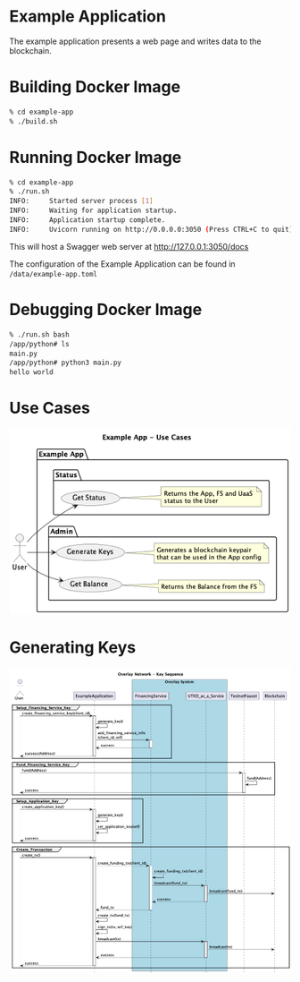 # Example Application

The example application presents a web page and writes data to the blockchain.


# Building Docker Image
``` bash
% cd example-app
% ./build.sh
```


# Running Docker Image
```bash
% cd example-app
% ./run.sh
INFO:     Started server process [1]
INFO:     Waiting for application startup.
INFO:     Application startup complete.
INFO:     Uvicorn running on http://0.0.0.0:3050 (Press CTRL+C to quit)
```

This will host a Swagger web server at http://127.0.0.1:3050/docs

The configuration of the Example Application can be found in `/data/example-app.toml`


# Debugging Docker Image
``` bash
% ./run.sh bash
/app/python# ls
main.py
/app/python# python3 main.py
hello world
```

# Use Cases

![Overview](../docs/diagrams/app_usecases.png)


# Generating Keys

![Overview](../docs/diagrams/key_sequence.png)